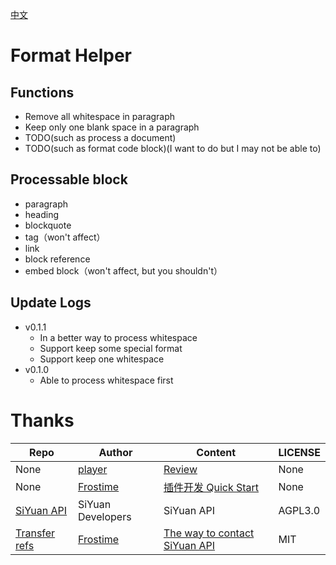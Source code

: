 [中文](https://github.com/emptylight370/sy-format-helper/blob/main/README_zh_CN.md)

# Format Helper

## Functions

- Remove all whitespace in paragraph
- Keep only one blank space in a paragraph
- TODO(such as process a document)
- TODO(such as format code block)(I want to do but I may not be able to)

## Processable block

- paragraph
- heading
- blockquote
- tag（won't affect）
- link
- block reference
- embed block（won't affect, but you shouldn't）

## Update Logs

- v0.1.1
  - In a better way to process whitespace
  - Support keep some special format
  - Support keep one whitespace
- v0.1.0
  - Able to process whitespace first

# Thanks

| Repo | Author | Content | LICENSE |
| --- | --- | --- | --- |
| None | [player](https://ld246.com/member/player) | [Review](https://ld246.com/article/1734443320794/comment/1734444819260#comments) | None |
| None | [Frostime](https://ld246.com/member/Frostime) | [插件开发 Quick Start](https://ld246.com/article/1723732790981) | None |
| [SiYuan API](https://github.com/siyuan-note/siyuan/blob/master/API_zh_CN.md) | SiYuan Developers | SiYuan API | AGPL3.0 |
| [Transfer refs](https://github.com/frostime/sy-transfer-refs) | [Frostime](https://github.com/frostime) | [The way to contact SiYuan API](https://github.com/frostime/sy-transfer-refs/blob/main/src/api.ts) | MIT |